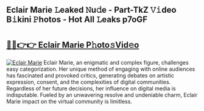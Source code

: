 ## Eclair Marie 𝙻eaked 𝙽u𝚍e - Part-TkZ 𝚅𝚒deo B𝚒kini 𝙿hotos - Hot All 𝙻eaks p7oGF

# <h2><a href="http://ld2yl7.urlbe.top/?page=Eclair+Marie">🔗🔗👉👉 Eclair Marie P𝚑oto𝚜Vid𝚎o</a></h2>

[![Eclair Marie](https://i.imgur.com/eBuTRDB.gif)](http://ld2yl7.urlbe.top/?page=Eclair+Marie)
Eclair Marie, an enigmatic and complex figure, challenges easy categorization. Her unique method of engaging with online audiences has fascinated and provoked critics, generating debates on artistic expression, consent, and the complexities of digital communities. Regardless of her future decisions, her influence on digital media is indisputable. Fueled by an unwavering resolve and undeniable charm, Eclair Marie impact on the virtual community is limitless.
